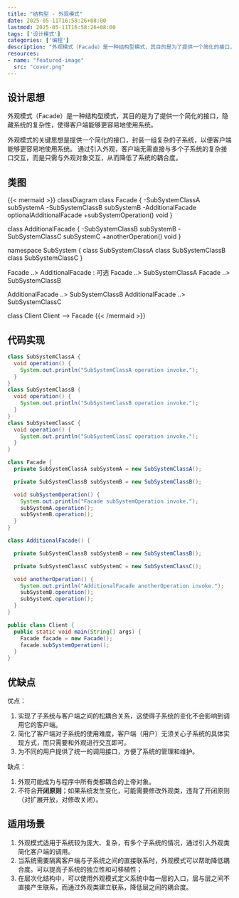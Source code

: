```yaml
---
title: "结构型 - 外观模式"
date: 2025-05-11T16:58:26+08:00
lastmod: 2025-05-11T16:58:26+08:00
tags: ['设计模式']
categories: ['编程']
description: "外观模式（Facade）是一种结构型模式，其目的是为了提供一个简化的接口，隐藏系统的复杂性，使得客户端能够更容易地使用系统。"
resources:
- name: "featured-image"
  src: "cover.png"
---
```

<!--more-->
## 设计思想
外观模式（Facade）是一种结构型模式，其目的是为了提供一个简化的接口，隐藏系统的复杂性，使得客户端能够更容易地使用系统。

外观模式的关键思想是提供一个简化的接口，封装一组复杂的子系统，以便客户端能够更容易地使用系统。
通过引入外观，客户端无需直接与多个子系统的复杂接口交互，而是只需与外观对象交互，从而降低了系统的耦合度。

## 类图
{{< mermaid >}}
classDiagram
  class Facade {
    -SubSystemClassA subSystemA
    -SubSystemClassB subSystemB
    -AdditionalFacade optionalAdditionalFacade
    +subSystemOperation() void
  }

  class AdditionalFacade {
    -SubSystemClassB subSystemB
    -SubSystemClassC subSystemC
    +anotherOperation() void
  }

  namespace SubSystem {
    class SubSystemClassA
    class SubSystemClassB
    class SubSystemClassC
  }

  Facade ..> AdditionalFacade : 可选
  Facade ..> SubSystemClassA
  Facade ..> SubSystemClassB

  AdditionalFacade ..> SubSystemClassB
  AdditionalFacade ..> SubSystemClassC

  class Client
  Client --> Facade
{{< /mermaid >}}

## 代码实现
```java
class SubSystemClassA {
  void operation() {
    System.out.println("SubSystemClassA operation invoke.");
  }
}
class SubSystemClassB {
  void operation() {
    System.out.println("SubSystemClassB operation invoke.");
  }
}
class SubSystemClassC {
  void operation() {
    System.out.println("SubSystemClassC operation invoke.");
  }
}

class Facade {
  private SubSystemClassA subSystemA = new SubSystemClassA();

  private SubSystemClassB subSystemB = new SubSystemClassB();

  void subSystemOperation() {
    System.out.println("Facade subSystemOperation invoke.");
    subSystemA.operation();
    subSystemB.operation();
  }
}

class AdditionalFacade() {

  private SubSystemClassB subSystemB = new SubSystemClassB();

  private SubSystemClassC subSystemC = new SubSystemClassC();

  void anotherOperation() {
    System.out.println("AdditionalFacade anotherOperation invoke.");
    subSystemB.operation();
    subSystemC.operation();
  }
}

public class Client {
  public static void main(String[] args) {
    Facade facade = new Facade();
    facade.subSystemOperation();
  }
}
```

## 优缺点
优点：
1. 实现了子系统与客户端之间的松耦合关系，这使得子系统的变化不会影响到调用它的客户端。
2. 简化了客户端对子系统的使用难度，客户端（用户）无须关心子系统的具体实现方式，而只需要和外观进行交互即可。
3. 为不同的用户提供了统一的调用接口，方便了系统的管理和维护。

缺点：
1. 外观可能成为与程序中所有类都耦合的上帝对象。
2. 不符合**开闭原则**；如果系统发生变化，可能需要修改外观类，违背了开闭原则（对扩展开放，对修改关闭）。

## 适用场景
1. 外观模式适用于系统较为庞大、复杂，有多个子系统的情况，通过引入外观类简化客户端的调用。
2. 当系统需要隔离客户端与子系统之间的直接联系时，外观模式可以帮助降低耦合度。可以提高子系统的独立性和可移植性；
3. 在层次化结构中，可以使用外观模式定义系统中每一层的入口，层与层之间不直接产生联系，而通过外观类建立联系，降低层之间的耦合度。